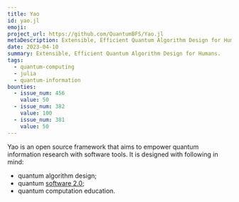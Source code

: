 ```yaml
---
title: Yao
id: yao.jl
emoji:
project_url: https://github.com/QuantumBFS/Yao.jl
metaDescription: Extensible, Efficient Quantum Algorithm Design for Humans.
date: 2023-04-10
summary: Extensible, Efficient Quantum Algorithm Design for Humans.
tags:
  - quantum-computing
  - julia
  - quantum-information
bounties:
  - issue_num: 456
    value: 50
  - issue_num: 382
    value: 100
  - issue_num: 381
    value: 50
---
```


Yao is an open source framework that aims to empower quantum information research with software tools. It is designed with following in mind:

- quantum algorithm design;
- quantum [software 2.0](https://medium.com/@karpathy/software-2-0-a64152b37c35);
- quantum computation education.
